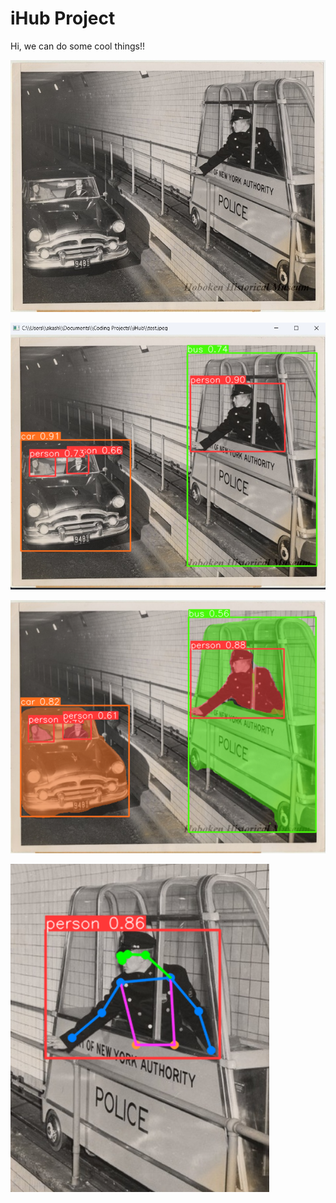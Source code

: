 # iHub Project

Hi, we can do some cool things!!

![Alt text](pictures/test.jpeg)

![Alt text](pictures/image-1.png)

![Alt](pictures/image-2.png)

![Alt text](pictures/image-3.png)


